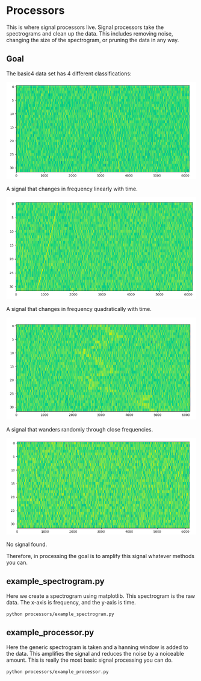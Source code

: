 # Processors

This is where signal processors live. Signal processors take the spectrograms and clean up the data. This includes removing noise, changing the size of the spectrogram, or pruning the data in any way.

## Goal

The basic4 data set has 4 different classifications:

![Narrowband](img/narrowband.png "Narrowband")

A signal that changes in frequency linearly with time.

![Narrowbandddr](img/narrowbandddr.png "Narrowbandddr")

A signal that changes in frequency quadratically with time.

![Squiggle](img/squiggle.png "Squiggle")

A signal that wanders randomly through close frequencies.

![Noise](img/noise.png "Noise")

No signal found.

Therefore, in processing the goal is to amplify this signal whatever methods you can.

## example_spectrogram.py

Here we create a spectrogram using matplotlib. This spectrogram is the raw data. The x-axis is frequency, and the y-axis is time.

```shell
python processors/example_spectrogram.py
``` 

## example_processor.py

Here the generic spectrogram is taken and a hanning window is added to the data. This amplifies the signal and reduces the noise by a noiceable amount. This is really the most basic signal processing you can do.

```shell
python processors/example_processor.py
```